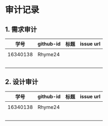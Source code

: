 # 审计记录

## 1. 需求审计

| 学号     | github-id | 标题 | issue url |
| -------- | --------- | ---- | --------- |
|          |           |      |           |
| 16340138 | Rhyme24   |      |           |
|          |           |      |           |
|          |           |      |           |
|          |           |      |           |
|          |           |      |           |
|          |           |      |           |



## 2. 设计审计

| 学号     | github-id | 标题 | issue url |
| -------- | --------- | ---- | --------- |
|          |           |      |           |
| 16340138 | Rhyme24   |      |           |
|          |           |      |           |
|          |           |      |           |
|          |           |      |           |
|          |           |      |           |
|          |           |      |           |